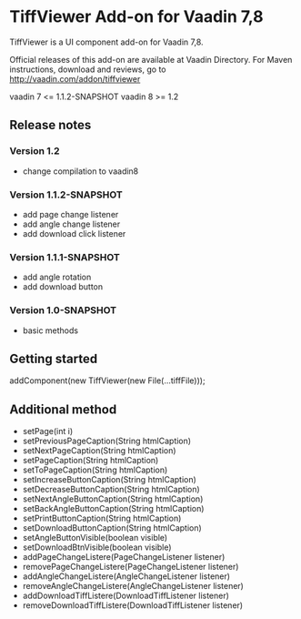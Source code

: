 # TiffViewer Add-on for Vaadin 7,8

TiffViewer is a UI component add-on for Vaadin 7,8.

Official releases of this add-on are available at Vaadin Directory. For Maven instructions, download and reviews, go to http://vaadin.com/addon/tiffviewer

vaadin 7 <= 1.1.2-SNAPSHOT
vaadin 8 >= 1.2
## Release notes

### Version 1.2
- change compilation to vaadin8

### Version 1.1.2-SNAPSHOT
- add page change listener
- add angle change listener
- add download click listener

### Version 1.1.1-SNAPSHOT
- add angle rotation
- add download button

### Version 1.0-SNAPSHOT
- basic methods

## Getting started
addComponent(new TiffViewer(new File(...tiffFile)));

## Additional method
- setPage(int i)
- setPreviousPageCaption(String htmlCaption)
- setNextPageCaption(String htmlCaption)
- setPageCaption(String htmlCaption)
- setToPageCaption(String htmlCaption)
- setIncreaseButtonCaption(String htmlCaption)
- setDecreaseButtonCaption(String htmlCaption)
- setNextAngleButtonCaption(String htmlCaption)
- setBackAngleButtonCaption(String htmlCaption)	
- setPrintButtonCaption(String htmlCaption)
- setDownloadButtonCaption(String htmlCaption) 
- setAngleButtonVisible(boolean visible)
- setDownloadBtnVisible(boolean visible)
- addPageChangeListere(PageChangeListener listener)
- removePageChangeListere(PageChangeListener listener)
- addAngleChangeListere(AngleChangeListener listener)
- removeAngleChangeListere(AngleChangeListener listener)
- addDownloadTiffListere(DownloadTiffListener listener)
- removeDownloadTiffListere(DownloadTiffListener listener)